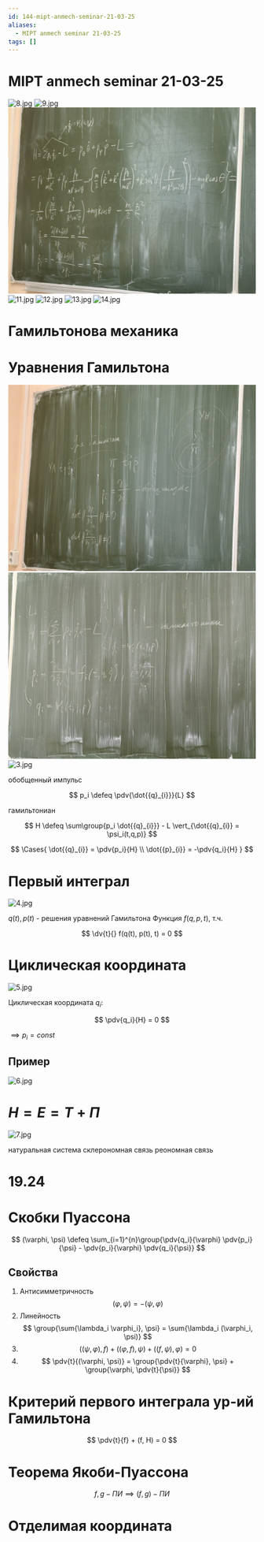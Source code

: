 ```yaml
---
id: 144-mipt-anmech-seminar-21-03-25
aliases:
  - MIPT anmech seminar 21-03-25
tags: []
---
```


# MIPT anmech seminar 21-03-25

![8.jpg](assets/imgs/21-03-25_17-52-34_592_IMG_20250321_172929.jpg)
![9.jpg](assets/imgs/21-03-25_17-52-34_036_IMG_20250321_173055.jpg)
![10.jpg](assets/imgs/21-03-25_17-52-34_634_IMG_20250321_173832.jpg)
![11.jpg](assets/imgs/21-03-25_17-52-34_391_IMG_20250321_174242.jpg)
![12.jpg](assets/imgs/21-03-25_17-52-34_026_IMG_20250321_174431.jpg)
![13.jpg](assets/imgs/21-03-25_17-52-34_913_IMG_20250321_174649.jpg)
![14.jpg](assets/imgs/21-03-25_17-52-34_848_IMG_20250321_175123.jpg)

# Гамильтонова механика

# Уравнения Гамильтона

![1.jpg](assets/imgs/21-03-25_17-52-34_955_IMG_20250321_171750.jpg)
![2.jpg](assets/imgs/21-03-25_17-52-34_278_IMG_20250321_171754.jpg)
![3.jpg](assets/imgs/21-03-25_17-52-34_080_IMG_20250321_171841.jpg)

обобщенный импульс

$$
p_i \defeq \pdv{\dot{{q}_{i}}}{L}
$$

гамильтониан

$$
H \defeq \sum\group{p_i \dot{{q}_{i}}} - L \vert_{\dot{{q}_{i}} = \psi_i(t,q,p)}
$$

$$
\Cases{
\dot{{q}_{i}} = \pdv{p_i}{H} \\
\dot{{p}_{i}} = -\pdv{q_i}{H}
}
$$

# Первый интеграл

![4.jpg](assets/imgs/21-03-25_17-52-34_105_IMG_20250321_172302.jpg)

$q(t), p(t)$ - решения уравнений Гамильтона
Функция $f(q,p,t)$, т.ч.

$$
\dv{t}{} f(q(t), p(t), t) = 0
$$

# Циклическая координата

![5.jpg](assets/imgs/21-03-25_17-52-34_864_IMG_20250321_172416.jpg)

Циклическая координата $q_i$:

$$
\pdv{q_i}{H} = 0
$$

$\implies p_i = const$

## Пример

![6.jpg](assets/imgs/21-03-25_17-52-34_507_IMG_20250321_172420.jpg)

# $H = E = T + \Pi$
![7.jpg](assets/imgs/21-03-25_17-52-34_473_IMG_20250321_172814.jpg)

натуральная система
склерономная связь
реономная связь

# 19.24

# Скобки Пуассона

$$
(\varphi, \psi) \defeq \sum_{i=1}^{n}\group{\pdv{q_i}{\varphi} \pdv{p_i}{\psi} - \pdv{p_i}{\varphi} \pdv{q_i}{\psi}}
$$

## Свойства

1. Антисимметричность
   $$
   (\varphi, \psi) = -(\psi, \varphi)
   $$
2. Линейность
   $$
   \group{\sum{\lambda_i \varphi_i}, \psi} = \sum{\lambda_i (\varphi_i, \psi)}
   $$
3. $$
   ((\psi, \varphi), f) + ((\varphi, f), \psi) + ((f, \psi), \varphi) = 0
   $$
4. $$
   \pdv{t}{(\varphi, \psi)} = \group{\pdv{t}{\varphi}, \psi} + \group{\varphi, \pdv{t}{\psi}}
   $$

# Критерий первого интеграла ур-ий Гамильтона

$$
\pdv{t}{f} + (f, H) = 0
$$

# Теорема Якоби-Пуассона

$$
f,g - ПИ \implies (f,g) - ПИ
$$

# Отделимая координата
